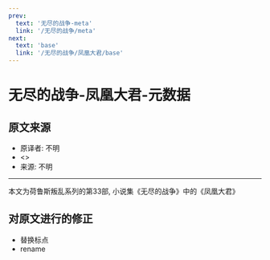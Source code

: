 ```yaml
---
prev:
  text: '无尽的战争-meta'
  link: '/无尽的战争/meta'
next:
  text: 'base'
  link: '/无尽的战争/凤凰大君/base'
---
```


# 无尽的战争-凤凰大君-元数据

## 原文来源

+ 原译者: 不明
+ <>
+ 来源: 不明

--------

本文为荷鲁斯叛乱系列的第33部, 小说集《无尽的战争》中的《凤凰大君》

## 对原文进行的修正

+ 替换标点
+ rename
